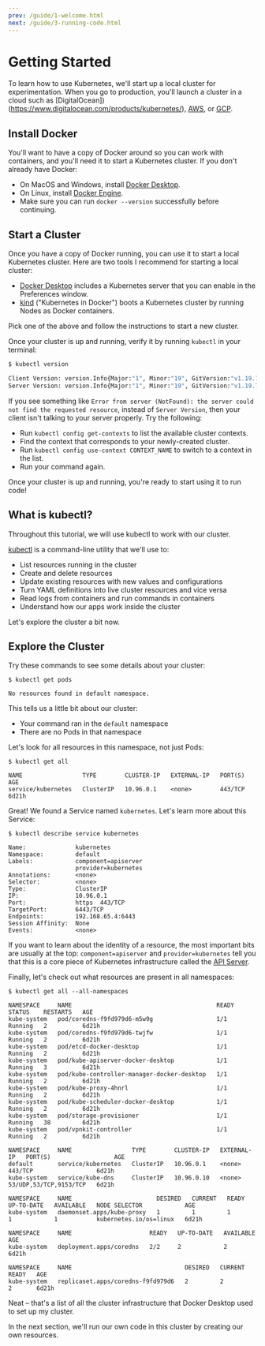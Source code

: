 ```yaml
---
prev: /guide/1-welcome.html
next: /guide/3-running-code.html
---
```


# Getting Started

To learn how to use Kubernetes, we'll start up a local cluster for experimentation. When you go to production, you'll launch a cluster in a cloud such as [DigitalOcean])(https://www.digitalocean.com/products/kubernetes/), [AWS](https://www.digitalocean.com/products/kubernetes/), or [GCP](https://cloud.google.com/kubernetes-engine/).

## Install Docker

You'll want to have a copy of Docker around so you can work with containers, and you'll need it to start a Kubernetes cluster. If you don't already have Docker:

- On MacOS and Windows, install [Docker Desktop](https://www.docker.com/products/docker-desktop).
- On Linux, install [Docker Engine](https://docs.docker.com/engine/install/).
- Make sure you can run `docker --version` successfully before continuing.

## Start a Cluster

Once you have a copy of Docker running, you can use it to start a local Kubernetes cluster. Here are two tools I recommend for starting a local cluster:

- [Docker Desktop](https://docs.docker.com/desktop/kubernetes/) includes a Kubernetes server that you can enable in the Preferences window.
- [kind](https://kind.sigs.k8s.io/) ("Kubernetes in Docker") boots a Kubernetes cluster by running Nodes as Docker containers.

Pick one of the above and follow the instructions to start a new cluster.

Once your cluster is up and running, verify it by running `kubectl` in your terminal:

```sh
$ kubectl version

Client Version: version.Info{Major:"1", Minor:"19", GitVersion:"v1.19.7", GitCommit:"1dd5338295409edcfff11505e7bb246f0d325d15", GitTreeState:"clean", BuildDate:"2021-01-13T13:23:52Z", GoVersion:"go1.15.5", Compiler:"gc", Platform:"darwin/amd64"}
Server Version: version.Info{Major:"1", Minor:"19", GitVersion:"v1.19.7", GitCommit:"1dd5338295409edcfff11505e7bb246f0d325d15", GitTreeState:"clean", BuildDate:"2021-01-13T13:15:20Z", GoVersion:"go1.15.5", Compiler:"gc", Platform:"linux/arm64"}
```

If you see something like `Error from server (NotFound): the server could not find the requested resource`, instead of `Server Version`, then your client isn't talking to your server properly. Try the following:

- Run `kubectl config get-contexts` to list the available cluster contexts.
- Find the context that corresponds to your newly-created cluster.
- Run `kubectl config use-context CONTEXT_NAME` to switch to a context in the list.
- Run your command again.

Once your cluster is up and running, you're ready to start using it to run code!

## What is kubectl?

Throughout this tutorial, we will use kubectl to work with our cluster.

[kubectl](https://kubernetes.io/docs/reference/kubectl/overview/) is a command-line utility that we'll use to:

- List resources running in the cluster
- Create and delete resources
- Update existing resources with new values and configurations
- Turn YAML definitions into live cluster resources and vice versa
- Read logs from containers and run commands in containers
- Understand how our apps work inside the cluster

Let's explore the cluster a bit now.

## Explore the Cluster

Try these commands to see some details about your cluster:

```
$ kubectl get pods

No resources found in default namespace.
```

This tells us a little bit about our cluster:

- Your command ran in the `default` namespace
- There are no Pods in that namespace

Let's look for all resources in this namespace, not just Pods:

```
$ kubectl get all

NAME                 TYPE        CLUSTER-IP   EXTERNAL-IP   PORT(S)   AGE
service/kubernetes   ClusterIP   10.96.0.1    <none>        443/TCP   6d21h
```

Great! We found a Service named `kubernetes`. Let's learn more about this Service:

```
$ kubectl describe service kubernetes

Name:              kubernetes
Namespace:         default
Labels:            component=apiserver
                   provider=kubernetes
Annotations:       <none>
Selector:          <none>
Type:              ClusterIP
IP:                10.96.0.1
Port:              https  443/TCP
TargetPort:        6443/TCP
Endpoints:         192.168.65.4:6443
Session Affinity:  None
Events:            <none>
```

If you want to learn about the identity of a resource, the most important bits are usually at the top: `component=apiserver` and `provider=kubernetes` tell you that this is a core piece of Kubernetes infrastructure called the [API Server](https://kubernetes.io/docs/reference/command-line-tools-reference/kube-apiserver/).

Finally, let's check out what resources are present in all namespaces:

```
$ kubectl get all --all-namespaces

NAMESPACE     NAME                                         READY   STATUS    RESTARTS   AGE
kube-system   pod/coredns-f9fd979d6-m5w9g                  1/1     Running   2          6d21h
kube-system   pod/coredns-f9fd979d6-twjfw                  1/1     Running   2          6d21h
kube-system   pod/etcd-docker-desktop                      1/1     Running   2          6d21h
kube-system   pod/kube-apiserver-docker-desktop            1/1     Running   3          6d21h
kube-system   pod/kube-controller-manager-docker-desktop   1/1     Running   2          6d21h
kube-system   pod/kube-proxy-4hnrl                         1/1     Running   2          6d21h
kube-system   pod/kube-scheduler-docker-desktop            1/1     Running   2          6d21h
kube-system   pod/storage-provisioner                      1/1     Running   38         6d21h
kube-system   pod/vpnkit-controller                        1/1     Running   2          6d21h

NAMESPACE     NAME                 TYPE        CLUSTER-IP   EXTERNAL-IP   PORT(S)                  AGE
default       service/kubernetes   ClusterIP   10.96.0.1    <none>        443/TCP                  6d21h
kube-system   service/kube-dns     ClusterIP   10.96.0.10   <none>        53/UDP,53/TCP,9153/TCP   6d21h

NAMESPACE     NAME                        DESIRED   CURRENT   READY   UP-TO-DATE   AVAILABLE   NODE SELECTOR            AGE
kube-system   daemonset.apps/kube-proxy   1         1         1       1            1           kubernetes.io/os=linux   6d21h

NAMESPACE     NAME                      READY   UP-TO-DATE   AVAILABLE   AGE
kube-system   deployment.apps/coredns   2/2     2            2           6d21h

NAMESPACE     NAME                                DESIRED   CURRENT   READY   AGE
kube-system   replicaset.apps/coredns-f9fd979d6   2         2         2       6d21h
```

Neat – that's a list of all the cluster infrastructure that Docker Desktop used to set up my cluster.

In the next section, we'll run our own code in this cluster by creating our own resources.
